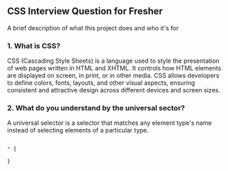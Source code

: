 ## CSS Interview Question for Fresher 

A brief description of what this project does and who it's for

### 1. What is CSS?

CSS (Cascading Style Sheets) is a language used to style the presentation of web pages written in HTML and XHTML. It controls how HTML elements are displayed on screen, in print, or in other media. CSS allows developers to define colors, fonts, layouts, and other visual aspects, ensuring consistent and attractive design across different devices and screen sizes.

### 2. What do you understand by the universal sector?
A universal selector is a selector that matches any element type's name instead of selecting elements of a particular type.

```css

* {

}

```
